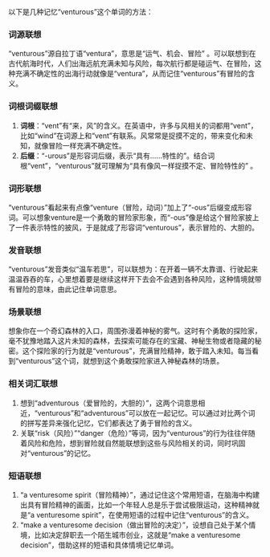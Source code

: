 以下是几种记忆“venturous”这个单词的方法：

### 词源联想
“venturous”源自拉丁语“ventura”，意思是“运气、机会、冒险” 。可以联想到在古代航海时代，人们出海远航充满未知与风险，每次航行都是碰运气、在冒险，这种充满不确定性的出海行动就像是“ventura”，从而记住“venturous”有冒险的含义。

### 词根词缀联想
1. **词根**：“vent”有“来，风”的含义。在英语中，许多与风相关的词都用“vent”，比如“wind”在词源上和“vent”有联系。风常常是捉摸不定的，带来变化和未知，就像冒险一样充满不确定性。
2. **后缀**：“-urous”是形容词后缀，表示“具有……特性的”。结合词根“vent”，“venturous”就可理解为“具有像风一样捉摸不定、冒险特性的” 。

### 词形联想
“venturous”看起来有点像“venture（冒险，动词）”加上了“-ous”后缀变成形容词。可以想象venture是一个勇敢的冒险家形象，而“-ous”像是给这个冒险家披上了一件表示特性的披风，于是就成了形容词“venturous”，表示冒险的、大胆的。

### 发音联想
“venturous”发音类似“温车若思”，可以联想为：在开着一辆不太靠谱、行驶起来温温吞吞的车，心里想着要是继续这样开下去会不会遇到各种风险，这种情境就带有冒险的意味，由此记住单词意思。

### 场景联想
想象你在一个奇幻森林的入口，周围弥漫着神秘的雾气。这时有个勇敢的探险家，毫不犹豫地踏入这片未知的森林，去探索可能存在的宝藏、神秘生物或者隐藏的秘密。这个探险家的行为就是“venturous”，充满冒险精神，敢于踏入未知。每当看到“venturous”这个词，就想到这个勇敢探险家进入神秘森林的场景。

### 相关词汇联想
1. 想到“adventurous（爱冒险的，大胆的）”，这两个词意思相近，“venturous”和“adventurous”可以放在一起记忆。可以通过对比两个词的拼写差异来强化记忆，它们都表达了勇于冒险的含义。
2. 关联“risk（风险）”“danger（危险）”等词，因为“venturous”的行为往往伴随着风险和危险，想到冒险就自然能联想到这些与风险相关的词，同时巩固对“venturous”的记忆。

### 短语联想
1. “a venturesome spirit（冒险精神）”，通过记住这个常用短语，在脑海中构建出具有冒险精神的画面，比如一个年轻人总是乐于尝试极限运动，这种精神就是“a venturesome spirit”，在使用短语的过程中记住“venturous”的含义。
2. “make a venturesome decision（做出冒险的决定）”，设想自己处于某个情境，比如决定辞职去一个陌生城市创业，这就是“make a venturesome decision”，借助这样的短语和具体情境记忆单词。 